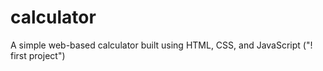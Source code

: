 # calculator
 A simple web-based calculator built using HTML, CSS, and JavaScript ("! first project")
